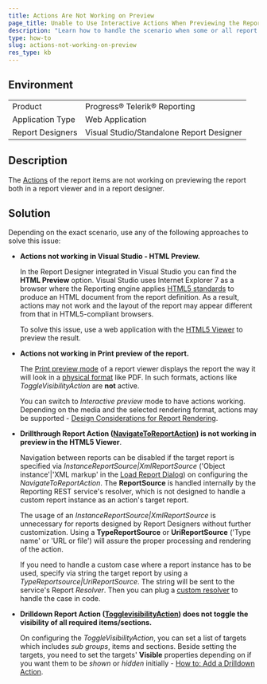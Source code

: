 ```yaml
---
title: Actions Are Not Working on Preview
page_title: Unable to Use Interactive Actions When Previewing the Report
description: "Learn how to handle the scenario when some or all report item actions do not work on previewing the Telerik report."
type: how-to
slug: actions-not-working-on-preview
res_type: kb
---
```


## Environment

<table>
	<tbody>
		<tr>
			<td>Product</td>
			<td>Progress® Telerik® Reporting</td>
		</tr>
		<tr>
			<td>Application Type</td>
			<td>Web Application</td>
		</tr>
		<tr>
			<td>Report Designers</td>
			<td>Visual Studio/Standalone Report Designer </td>
		</tr>
	</tbody>
</table>

## Description

The [Actions](../designing-reports-interactivity-actions) of the report items are not working on previewing the report both in a report viewer and in a report designer.

## Solution  

Depending on the exact scenario, use any of the following approaches to solve this issue:

- **Actions not working in Visual Studio - HTML Preview.**  

    In the Report Designer integrated in Visual Studio you can find the **HTML Preview** option. Visual Studio uses Internet Explorer 7 as a browser where the Reporting engine applies [HTML5 standards](../designing-reports-considerations-html) to produce an HTML document from the report definition. As a result, actions may not work and the layout of the report may appear different from that in HTML5-compliant browsers.  

    To solve this issue, use a web application with the [HTML5 Viewer](../html5-report-viewer) to preview the result.

- **Actions not working in Print preview of the report.**  

    The [Print preview mode](../report-viewers-interactive-print-view) of a report viewer displays the report the way it will look in a [physical format](../designing-reports-page-layout-rendering-understanding-rendering-behaviors#general-behaviors-for-physical-page-renderers) like PDF. In such formats, actions like *ToggleVisibilityAction* are **not** active.  

    You can switch to *Interactive preview* mode to have actions working. Depending on the media and the selected rendering format, actions may be supported - [Design Considerations for Report Rendering](../designing-reports-considerations-overview).

- **Drillthrough Report Action ([NavigateToReportAction](../designing-reports-interactivity-drill-through-report-links)) is not working in preview in the HTML5 Viewer**.  

    Navigation between reports can be disabled if the target report is specified via *InstanceReportSource|XmlReportSource* ('Object instance'|'XML markup' in the [Load Report Dialog](../ui-choose-reportsource)) on configuring the *NavigateToReportAction*. The **ReportSource** is handled internally by the Reporting REST service's resolver, which is not designed to handle a custom report instance as an action's target report.  

    The usage of an *InstanceReportSource|XmlReportSource* is unnecessary for reports designed by Report Designers without further customization. Using a **TypeReportSource** or **UriReportSource** ('Type name' or 'URL or file') will assure the proper processing and rendering of the action.   

    If you need to handle a custom case where a report instance has to be used, specify via string the target report by using a *TypeReportsource|UriReportSource*. The string will be sent to the service's Report *Resolver*. Then you can plug a [custom resolver](../telerik-reporting-rest-custom-report-resolver) to handle the case in code.

- **Drilldown Report Action ([TogglevisibilityAction](../designing-reports-interactivity-drill-down)) does not toggle the visibility of all required items/sections.**  

    On configuring the *ToggleVisibilityAction*, you can set a list of targets which includes *sub groups*, items and sections. Beside setting the targets, you need to set the targets' **Visible** properties depending on if you want them to be *shown* or *hidden* initially - [How to: Add a Drilldown Action](../designing-reports-interactivity-how-to-add-drilldown-action).
